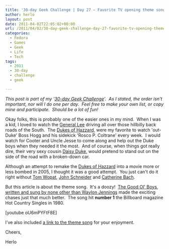 ```yaml
---
title: '30-day Geek Challenge | Day 27 – Favorite TV opening theme song'
author: herlo
layout: post
date: 2011-04-02T22:05:02+00:00
url: /2011/04/02/30-day-geek-challenge-day-27-favorite-tv-opening-theme-song/
categories:
  - Fedora
  - Games
  - Geek
  - Life
  - Tech
tags:
  - 2011
  - 30-day
  - challenge
  - geek

---
```

_This post is part of my '[30-day Geek Challenge][1]'.  As I stated, the order isn't important, nor will I do one per day.  Feel free to make your own list, or copy mine and participate.  Should be a lot of fun!_

Okay folks, this is probably one of the easier ones in my mind.  When I was a kid, I loved to watch the [General Lee][2] driving all over those hillbilly back roads of the South.  The [Dukes of Hazzard][3], were my favorite to watch 'out-Duke' Boss Hogg and his sidekick 'Rosco P. Coltrane' every week.  I would watch for Cooter and Uncle Jesse to come along and help out the Duke boys when they needed it the most.  And of course, when things got really dire, their very sexy cousin [Daisy Duke][4], would pretend to stand out on the side of the road with a broken-down car.

Although an attempt to remake the [Dukes of Hazzard][5] into a movie more or less bombed in 2005, I thought it was a good attempt.  You just can't do it right without [Tom Wopat][6], [John Schneider][7] and [Catherine Bach][8].

But this article is about the theme song.  It's a doozy!  [The Good Ol' Boys, written and sung by none other than Waylon Jennings][9] made the exciting chases just that much better.  The song hit **number 1** the Billboard magazine Hot Country Singles in 1980.

[youtube oU6mPYFtF8E]

I've also included [a link to the theme song][10] for your enjoyment.

Cheers,

Herlo

 [1]: ../2011/03/30/30-day-geek-challenge/
 [2]: http://en.wikipedia.org/wiki/The_General_Lee
 [3]: http://en.wikipedia.org/wiki/The_Dukes_of_Hazzard
 [4]: http://en.wikipedia.org/wiki/Daisy_Duke
 [5]: http://www.imdb.com/title/tt0377818/
 [6]: http://www.tomwopat.com/
 [7]: http://en.wikipedia.org/wiki/John_Schneider_%28television_actor%29
 [8]: http://catherinebach.com/index1.html
 [9]: http://en.wikipedia.org/wiki/The_Dukes_of_Hazzard#Theme_song
 [10]: http://www.youtube.com/watch?v=oU6mPYFtF8E